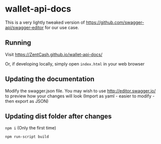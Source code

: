 # wallet-api-docs
This is a very lightly tweaked version of https://github.com/swagger-api/swagger-editor for our use case.

## Running

Visit https://ZentCash.github.io/wallet-api-docs/

Or, if developing locally, simply open `index.html` in your web browser

## Updating the documentation

Modify the swagger.json file. You may wish to use http://editor.swagger.io/ to preview how your changes will look (Import as yaml - easier to modify - then export as JSON)

## Updating dist folder after changes

`npm i` (Only the first time)

`npm run-script build`
